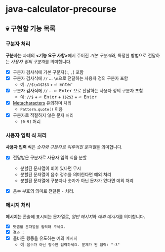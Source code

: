 # java-calculator-precourse


## :skull: 구현할 기능 목록


### 구분자 처리

**구분자**는 과제의 <b><기능 요구 사항></b>에서 주어진 *기본 구분자*와, 특정한 방법으로 전달하는 *사용자 정의 구분자*를 의미합니다.

- [x] 구분자 검사식에 기본 구분자(`:`, `,`) 포함
- [x] 구분자 검사식에 `//` ... `\n`으로 전달하는 사용자 정의 구분자 포함
    - 예: `//$\n1$2$3` + <kbd>⏎ Enter</kbd>
- [x] 구분자 검사식에 `//` ... <kbd>⏎ Enter</kbd> 으로 전달하는 사용자 정의 구분자 포함
    - 예: `//$` + <kbd>⏎ Enter</kbd> + `1$2$3` + <kbd>⏎ Enter</kbd>
- [x] [Metacharacters](https://www.geeksforgeeks.org/metacharacters-in-java-regex/) 유의하며 처리
  - `Pattern.quote()` 이용
- [x] 구분자로 적절하지 않은 문자 처리
  - `[0-9]` 처리


### 사용자 입력 식 처리

**사용자 입력 식**은 *숫자와 구분자로 이루어진 문자열*을 의미합니다.
- [x] 전달받은 구분자로 사용자 입력 식을 분할
  - 분할된 문자열이 비어 있다면 무시
  - 분할된 문자열이 음수 정수를 의미한다면 예외 처리
  - 분할된 문자열에 구분자나 숫자가 아닌 문자가 있다면 예외 처리
- [x] 음수 부호의 의미로 전달된 `-` 처리.


### 메시지 처리

**메시지**는 콘솔에 표시되는 문자열로, *일반 메시지*와 *예외 메시지*를 의미합니다.

- [x] `덧셈할 문자열을 입력해 주세요.`
- [x] `결과 : `
- [x] 올바른 행동을 유도하는 예외 메시지
  - 예: `음수가 아닌 정수만 입력하세요. 문제가 된 입력: "-3"`